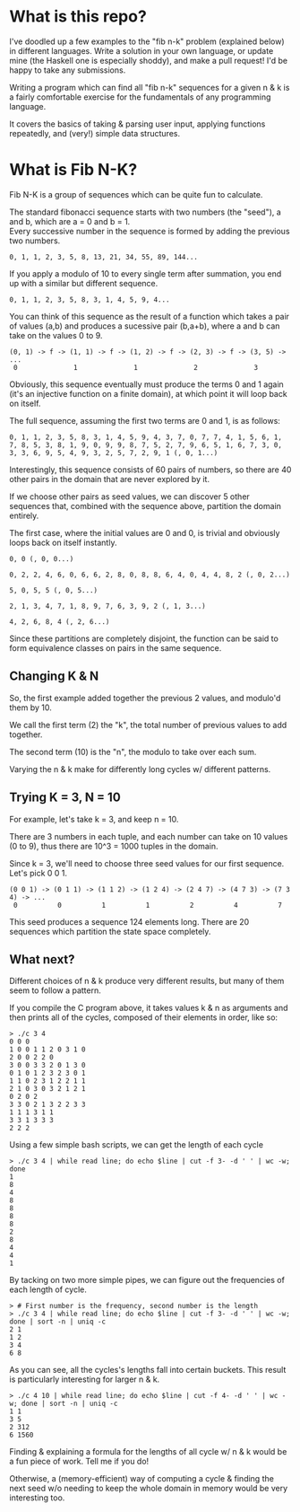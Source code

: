 # What is this repo?

I've doodled up a few examples to the "fib n-k" problem (explained below) in
different languages.  Write a solution in your own language, or update mine
(the Haskell one is especially shoddy), and make a pull request! I'd be happy
to take any submissions.

Writing a program which can find all "fib n-k" sequences for a given n & k is a
fairly comfortable exercise for the fundamentals of any programming language.

It covers the basics of taking & parsing user input, applying functions
repeatedly, and (very!) simple data structures.

# What is Fib N-K?

Fib N-K is a group of sequences which can be quite fun to calculate.

The standard fibonacci sequence starts with two numbers (the "seed"), a and b,
which are a = 0 and b = 1.  
Every successive number in the sequence is formed by adding the previous two
numbers.

```
0, 1, 1, 2, 3, 5, 8, 13, 21, 34, 55, 89, 144...
```

If you apply a modulo of 10 to every single term after summation, you end up
with a similar but different sequence.

```
0, 1, 1, 2, 3, 5, 8, 3, 1, 4, 5, 9, 4...
```

You can think of this sequence as the result of a function which takes a pair
of values (a,b) and produces a sucessive pair (b,a+b), where a and b can take
on the values 0 to 9.

```
(0, 1) -> f -> (1, 1) -> f -> (1, 2) -> f -> (2, 3) -> f -> (3, 5) -> ...
 0              1              1              2              3
```

Obviously, this sequence eventually must produce the terms 0 and 1 again (it's
an injective function on a finite domain), at which point it will loop back on
itself. 

The full sequence, assuming the first two terms are 0 and 1, is as follows:

```
0, 1, 1, 2, 3, 5, 8, 3, 1, 4, 5, 9, 4, 3, 7, 0, 7, 7, 4, 1, 5, 6, 1, 7, 8, 5, 3, 8, 1, 9, 0, 9, 9, 8, 7, 5, 2, 7, 9, 6, 5, 1, 6, 7, 3, 0, 3, 3, 6, 9, 5, 4, 9, 3, 2, 5, 7, 2, 9, 1 (, 0, 1...)
```

Interestingly, this sequence consists of 60 pairs of numbers, so there are 40
other pairs in the domain that are never explored by it.

If we choose other pairs as seed values, we can discover 5 other sequences
that, combined with the sequence above, partition the domain entirely.

The first case, where the initial values are 0 and 0, is trivial and obviously
loops back on itself instantly.

```
0, 0 (, 0, 0...)
```
```
0, 2, 2, 4, 6, 0, 6, 6, 2, 8, 0, 8, 8, 6, 4, 0, 4, 4, 8, 2 (, 0, 2...)
```
```
5, 0, 5, 5 (, 0, 5...)
```
```
2, 1, 3, 4, 7, 1, 8, 9, 7, 6, 3, 9, 2 (, 1, 3...)
```
```
4, 2, 6, 8, 4 (, 2, 6...)
```

Since these partitions are completely disjoint, the function can be said to
form equivalence classes on pairs in the same sequence.

## Changing K & N
So, the first example added together the previous 2 values, and modulo'd them
by 10.

We call the first term (2) the "k", the total number of previous values to add
together.

The second term (10) is the "n", the modulo to take over each sum.

Varying the n & k make for differently long cycles w/ different patterns.

## Trying K = 3, N = 10

For example, let's take k = 3, and keep n = 10.

There are 3 numbers in each tuple, and each number can take on 10 values (0 to
9), thus there are 10^3 = 1000 tuples in the domain.

Since k = 3, we'll need to choose three seed values for our first sequence.
Let's pick 0 0 1.

```
(0 0 1) -> (0 1 1) -> (1 1 2) -> (1 2 4) -> (2 4 7) -> (4 7 3) -> (7 3 4) -> ...
 0          0          1          1          2          4          7
```

This seed produces a sequence 124 elements long. There are 20 sequences which
partition the state space completely.

## What next?

Different choices of n & k produce very different results, but many of them
seem to follow a pattern.

If you compile the C program above, it takes values k & n as arguments and then
prints all of the cycles, composed of their elements in order, like so:

```
> ./c 3 4
0 0 0
1 0 0 1 1 2 0 3 1 0
2 0 0 2 2 0
3 0 0 3 3 2 0 1 3 0
0 1 0 1 2 3 2 3 0 1
1 1 0 2 3 1 2 2 1 1
2 1 0 3 0 3 2 1 2 1
0 2 0 2
3 3 0 2 1 3 2 2 3 3
1 1 1 3 1 1
3 3 1 3 3 3
2 2 2
```

Using a few simple bash scripts, we can get the length of each cycle

```
> ./c 3 4 | while read line; do echo $line | cut -f 3- -d ' ' | wc -w; done
1
8
4
8
8
8
8
2
8
4
4
1
```

By tacking on two more simple pipes, we can figure out the frequencies of each
length of cycle.

```
> # First number is the frequency, second number is the length
> ./c 3 4 | while read line; do echo $line | cut -f 3- -d ' ' | wc -w; done | sort -n | uniq -c
2 1
1 2
3 4
6 8
```

As you can see, all the cycles's lengths fall into certain buckets. This result
is particularly interesting for larger n & k.

```
> ./c 4 10 | while read line; do echo $line | cut -f 4- -d ' ' | wc -w; done | sort -n | uniq -c
1 1
3 5
2 312
6 1560
```

Finding & explaining a formula for the lengths of all cycle w/ n & k would be a
fun piece of work. Tell me if you do!

Otherwise, a (memory-efficient) way of computing a cycle & finding the next
seed w/o needing to keep the whole domain in memory would be very interesting
too.
